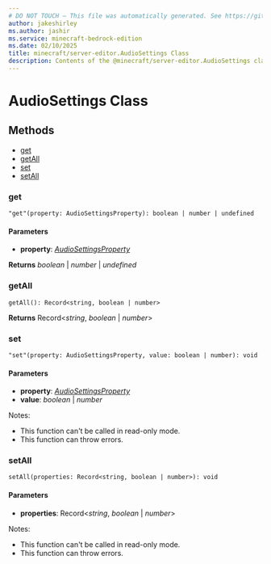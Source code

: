 ```yaml
---
# DO NOT TOUCH — This file was automatically generated. See https://github.com/mojang/minecraftapidocsgenerator to modify descriptions, examples, etc.
author: jakeshirley
ms.author: jashir
ms.service: minecraft-bedrock-edition
ms.date: 02/10/2025
title: minecraft/server-editor.AudioSettings Class
description: Contents of the @minecraft/server-editor.AudioSettings class.
---
```

# AudioSettings Class

## Methods
- [get](#get)
- [getAll](#getall)
- [set](#set)
- [setAll](#setall)

### **get**
`
"get"(property: AudioSettingsProperty): boolean | number | undefined
`

#### **Parameters**
- **property**: [*AudioSettingsProperty*](AudioSettingsProperty.md)

**Returns** *boolean* | *number* | *undefined*

### **getAll**
`
getAll(): Record<string, boolean | number>
`

**Returns** Record<*string*, *boolean* | *number*>

### **set**
`
"set"(property: AudioSettingsProperty, value: boolean | number): void
`

#### **Parameters**
- **property**: [*AudioSettingsProperty*](AudioSettingsProperty.md)
- **value**: *boolean* | *number*
  
Notes:
- This function can't be called in read-only mode.
- This function can throw errors.

### **setAll**
`
setAll(properties: Record<string, boolean | number>): void
`

#### **Parameters**
- **properties**: Record<*string*, *boolean* | *number*>
  
Notes:
- This function can't be called in read-only mode.
- This function can throw errors.

